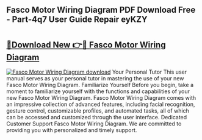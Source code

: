 ## Fasco Motor Wiring Diagram PDF Download Free - Part-4q7 User Guide Repair eyKZY

# <h2><a href="http://dfhoenv.blite.top/?on=Fasco+Motor+Wiring+Diagram">🔗Download New 👉🔴 Fasco Motor Wiring Diagram</a></h2>

[![Fasco Motor Wiring Diagram download](https://i.imgur.com/lujVjoI.png)](http://dfhoenv.blite.top/?on=Fasco+Motor+Wiring+Diagram)
Your Personal Tutor This user manual serves as your personal tutor in mastering the use of your new Fasco Motor Wiring Diagram. Familiarize Yourself Before you begin, take a moment to familiarize yourself with the functions and capabilities of your new Fasco Motor Wiring Diagram. Fasco Motor Wiring Diagram comes with an impressive collection of advanced features, including facial recognition, gesture control, customizable profiles, and automated tasks, all of which can be accessed and customized through the user interface. Dedicated Customer Support Fasco Motor Wiring Diagram. We are committed to providing you with personalized and timely support.
